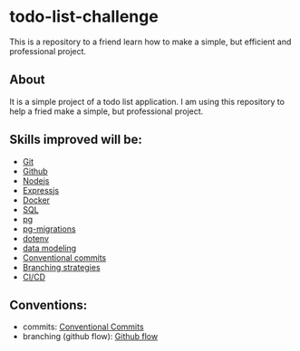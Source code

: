 # todo-list-challenge
This is a repository to a friend learn how to make a simple, but efficient and professional project.

## About
It is a simple project of a todo list application. I am using this repository to help a fried make a simple, but professional project.

## Skills improved will be:
* [Git](https://git-scm.com/doc)
* [Github](https://docs.github.com/en)
* [Nodejs](https://nodejs.org/en)
* [Expressjs](https://expressjs.com/)
* [Docker](https://docs.docker.com/)
* [SQL](https://www.w3schools.com/sql/)
* [pg](https://node-postgres.com/)
* [pg-migrations](https://salsita.github.io/node-pg-migrate/)
* [dotenv](https://www.dotenv.org/docs/)
* [data modeling](https://www.geeksforgeeks.org/data-modeling-a-comprehensive-guide-for-analysts/)
* [Conventional commits](https://www.conventionalcommits.org/pt-br/v1.0.0/)
* [Branching strategies](https://www.geeksforgeeks.org/branching-strategies-in-git/)
* [CI/CD](https://www.geeksforgeeks.org/what-is-ci-cd/)

## Conventions:
* commits: [Conventional Commits](https://www.conventionalcommits.org/pt-br/v1.0.0/)
* branching (github flow): [Github flow](https://docs.github.com/en/get-started/using-github/github-flow)
